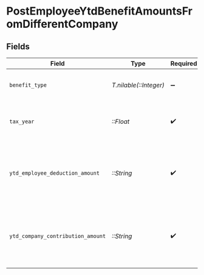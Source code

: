 # PostEmployeeYtdBenefitAmountsFromDifferentCompany


## Fields

| Field                                                                   | Type                                                                    | Required                                                                | Description                                                             |
| ----------------------------------------------------------------------- | ----------------------------------------------------------------------- | ----------------------------------------------------------------------- | ----------------------------------------------------------------------- |
| `benefit_type`                                                          | *T.nilable(::Integer)*                                                  | :heavy_minus_sign:                                                      | The benefit type supported by Gusto.                                    |
| `tax_year`                                                              | *::Float*                                                               | :heavy_check_mark:                                                      | The tax year for which this amount applies.                             |
| `ytd_employee_deduction_amount`                                         | *::String*                                                              | :heavy_check_mark:                                                      | The year-to-date employee deduction made outside the current company.   |
| `ytd_company_contribution_amount`                                       | *::String*                                                              | :heavy_check_mark:                                                      | The year-to-date company contribution made outside the current company. |